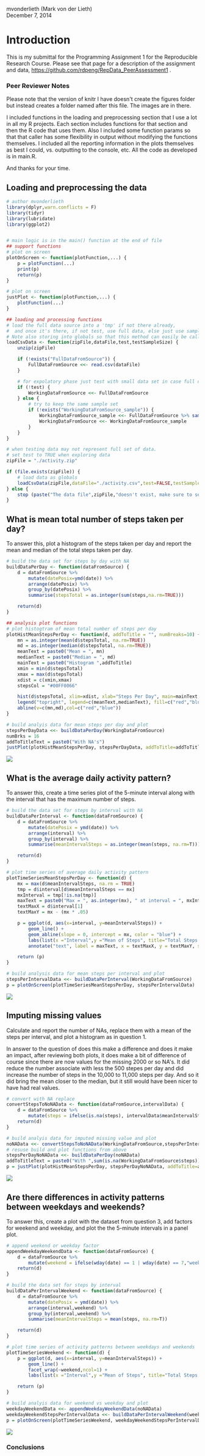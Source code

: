 mvonderlieth (Mark von der Lieth)  
December 7, 2014  

# Introduction
This is my submittal for the Programming Assignment 1 for the Reproducible Research Course.
Please see that page for a description of the assignment and data, https://github.com/rdpeng/RepData_PeerAssessment1 .

### Peer Reviewer Notes

Please note that the version of knitr I have doesn't create the figures folder but instead creates a folder named after this file.  The images are in there.

I included functions in the loading and preprocessing section that I use a lot in all my R projects.
Each section includes functions for that section and then the R code that uses them.  Also I included some function params so that that caller has some flexibility in output without modifying the functions themselves.
I included all the reporting information in the plots themselves as best I could, vs. outputting to the console, etc.  All the code as developed is in main.R.

And thanks for your time.

## Loading and preprocessing the data


```r
# author mvonderlieth
library(dplyr,warn.conflicts = F)
library(tidyr)
library(lubridate)
library(ggplot2)


# main logic is in the main() function at the end of file
## support functions
# plot on screen
plotOnScreen <- function(plotFunction,...) {
    p = plotFunction(...)
    print(p)
    return(p)
}

# plot on screen
justPlot <- function(plotFunction,...) {
    plotFunction(...)
}

## loading and processing functions
# load the full data source into a 'tmp' if not there already,
#  and once it's there, if not test, use full data, else just use sample of the full data.
# Note also storing into globals so that this method can easily be called repetitively.
loadCsvData <- function(zipFile,dataFile,test,testSampleSize) {
    unzip(zipFile)

    if (!exists("FullDataFromSource")) {
        FullDataFromSource <<- read.csv(dataFile)
    }

    # for expolatory phase just test with small data set in case full data set is large
    if (!test) {
        WorkingDataFromSource <<- FullDataFromSource
    } else {
        # try to keep the same sample set
        if (!exists("WorkingDataFromSource_sample")) {
            WorkingDataFromSource_sample <<- FullDataFromSource %>% sample_n(testSampleSize)
            WorkingDataFromSource <<- WorkingDataFromSource_sample
        }
    }
}

# when testing data may not represent full set of data.
# set test to TRUE when exploring data
zipFile = "./activity.zip"

if (file.exists(zipFile)) {
    # load data as globals
    loadCsvData(zipFile,dataFile="./activity.csv",test=FALSE,testSampleSize=1000)
} else {
    stop (paste("The data file",zipFile,"doesn't exist, make sure to set the working directory!"))
}
```


## What is mean total number of steps taken per day?

To answer this, plot a histogram of the steps taken per day and report the mean and median of the total steps taken per day.


```r
# build the data set for steps by day with NA
buildDataPerDay <- function(dataFromSource) {
    d = dataFromSource %>%
        mutate(datePosix=ymd(date)) %>%
        arrange(datePosix) %>%
        group_by(datePosix) %>%
        summarise(stepsTotal = as.integer(sum(steps,na.rm=TRUE)))

    return(d)
}

## analysis plot functions
# plot histogtram of mean total number of steps per day
plotHistMeanStepsPerDay <- function(d, addToTitle = "", numBreaks=10) {
    mn = as.integer(mean(d$stepsTotal, na.rm=TRUE))
    md = as.integer(median(d$stepsTotal, na.rm=TRUE))
    meanText = paste0("Mean = ", mn)
    medianText = paste0("Median = ", md)
    mainText = paste0("Histogram ",addToTitle)
    xmin = min(d$stepsTotal)
    xmax = max(d$stepsTotal)
    xdist = c(xmin,xmax)
    stepsCol = "#00FF0066"

    hist(d$stepsTotal, xlim=xdist, xlab="Steps Per Day", main=mainText, col=stepsCol, ylim=c(0,20), breaks=numBreaks)
    legend("topright", legend=c(meanText,medianText), fill=c("red","blue"), box.lwd = 0, box.col = "red")
    abline(v=c(mn,md),col=c("red","blue"))
}

# build analyis data for mean steps per day and plot
stepsPerDayData <<- buildDataPerDay(WorkingDataFromSource)
numBrks = 16
addToTitleText = paste0("With NA's")
justPlot(plotHistMeanStepsPerDay, stepsPerDayData, addToTitle=addToTitleText, numBreaks=numBrks)
```

![](./PA1_template_files/figure-html/unnamed-chunk-2-1.png) 

## What is the average daily activity pattern?

To answer this, create a time series plot of the 5-minute interval along with the interval that has the maximum number of steps.


```r
# build the data set for steps by interval with NA
buildDataPerInterval <- function(dataFromSource) {
    d = dataFromSource %>%
        mutate(datePosix = ymd(date)) %>%
        arrange(interval) %>%
        group_by(interval) %>%
        summarise(meanIntervalSteps = as.integer(mean(steps, na.rm=T)))

    return(d)
}

# plot time series of average daily activity pattern
plotTimeSeriesMeanStepsPerDay <- function(d) {
    mx = max(d$meanIntervalSteps, na.rm = TRUE)
    tmp = d$interval[d$meanIntervalSteps == mx]
    mxInterval = tmp[!is.na(tmp)]
    maxText = paste0("Max = ", as.integer(mx), " at interval = ", mxInterval)
    textMaxX = d$interval[1]
    textMaxY = mx - (mx * .05)

    p = ggplot(d, aes(x=interval, y=meanIntervalSteps)) +
        geom_line() +
        geom_abline(slope = 0, intercept = mx, color = "blue") +
        labs(list(x ="Interval",y ="Mean of Steps", title="Total Steps Per Interval (NA's not replaced)")) +
        annotate("text", label = maxText, x = textMaxX, y = textMaxY, size = 4, colour = "blue", adj = 0)

    return (p)
}

# build analysis data for mean steps per interval and plot
stepsPerIntervalData <<- buildDataPerInterval(WorkingDataFromSource)
p = plotOnScreen(plotTimeSeriesMeanStepsPerDay, stepsPerIntervalData)
```

![](./PA1_template_files/figure-html/unnamed-chunk-3-1.png) 

## Imputing missing values

Calculate and report the number of NAs, replace them with a mean of the steps per interval, and plot a histogram as in question 1.

In answer to the question of does this make a difference and does it make an impact, after reviewing both plots,
it does make a bit of difference of course since there are now values for the missing 2000 or so NA's.  It did reduce the number associate with less the 500 stepes per day and did increase the number of steps in the 10,000 to 11,000 steps per day.  And so it did bring the mean closer to the median, but it still would have been nicer to have had real values.


```r
# convert with NA replace
convertStepsToNoNAData <- function(dataFromSource,intervalData) {
    d = dataFromSource %>%
        mutate(steps = ifelse(is.na(steps), intervalData$meanIntervalSteps, steps))
    return(d)
}

# build analyis data for imputed missing value and plot
noNAData <<- convertStepsToNoNAData(WorkingDataFromSource,stepsPerIntervalData)
# resuse build and plot functions from above
stepsPerDayNoNAData <<- buildDataPerDay(noNAData)
addToTitleText = paste0("With ",sum(is.na(WorkingDataFromSource$steps))," NA's replaced with mean")
p = justPlot(plotHistMeanStepsPerDay, stepsPerDayNoNAData, addToTitle=addToTitleText, numBreaks=numBrks)
```

![](./PA1_template_files/figure-html/unnamed-chunk-4-1.png) 


## Are there differences in activity patterns between weekdays and weekends?

To answer this, create a plot with the dataset from question 3, add factors for weekend and weekday, and plot the the 5-minute intervals in a panel plot.


```r
# append weekend or weekday factor
appendWeekdayWeekendData <- function(dataFromSource) {
    d = dataFromSource %>%
        mutate(weekend = ifelse(wday(date) == 1 | wday(date) == 7,"weekend","weekday"))
    return(d)
}

# build the data set for steps by interval
buildDataPerIntervalWeekend <- function(dataFromSource) {
    d = dataFromSource %>%
        mutate(datePosix = ymd(date)) %>%
        arrange(interval,weekend) %>%
        group_by(interval,weekend) %>%
        summarise(meanIntervalSteps = mean(steps, na.rm=T))

    return(d)
}

# plot time series of activity patterns between weekdays and weekends
plotTimeSeriesWeekend <- function(d) {
    p = ggplot(d, aes(x=interval, y=meanIntervalSteps)) +
        geom_line() +
        facet_wrap(~weekend,ncol=1) +
        labs(list(x ="Interval",y ="Mean of Steps", title="Total Steps Per Interval Weekday vs Weekend"))

    return (p)
}

# build analyis data for weekend vs weekday and plot
weekdayWeekendData <<- appendWeekdayWeekendData(noNAData)
weekdayWeekendStepsPerIntervalData <<- buildDataPerIntervalWeekend(weekdayWeekendData)
p = plotOnScreen(plotTimeSeriesWeekend, weekdayWeekendStepsPerIntervalData)
```

![](./PA1_template_files/figure-html/unnamed-chunk-5-1.png) 

### Conclusions

